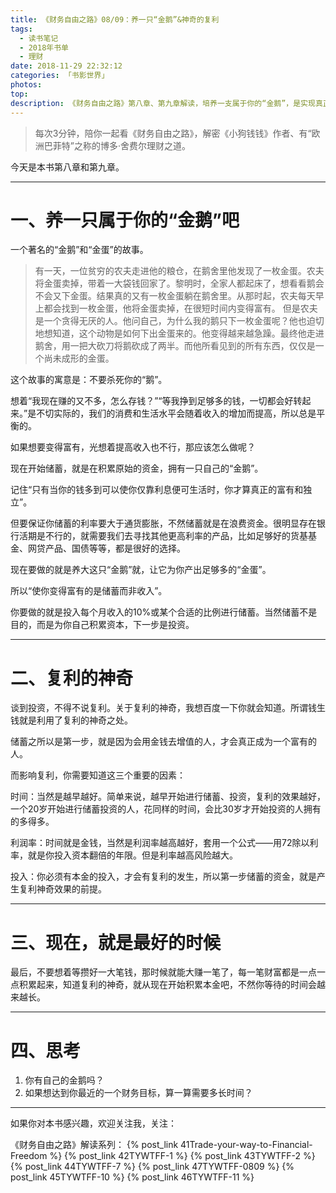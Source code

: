 ```yaml
---
title: 《财务自由之路》08/09：养一只“金鹅”&神奇的复利
tags:
  - 读书笔记
  - 2018年书单
  - 理财
date: 2018-11-29 22:32:12
categories: 「书影世界」
photos:
top:
description: 《财务自由之路》第八章、第九章解读，培养一支属于你的“金鹅”，是实现真正财务自由的第一步，了解复利的神奇，并运用它。
---
```

>每次3分钟，陪你一起看《财务自由之路》，解密《小狗钱钱》作者、有“欧洲巴菲特”之称的博多·舍费尔理财之道。

今天是本书第八章和第九章。

---

# 一、养一只属于你的“金鹅”吧

一个著名的“金鹅”和“金蛋”的故事。

> 有一天，一位贫穷的农夫走进他的粮仓，在鹅舍里他发现了一枚金蛋。农夫将金蛋卖掉，带着一大袋钱回家了。黎明时，全家人都起床了，想看看鹅会不会又下金蛋。结果真的又有一枚金蛋躺在鹅舍里。从那时起，农夫每天早上都会找到一枚金蛋，他将金蛋卖掉，在很短时间内变得富有。
但是农夫是一个贪得无厌的人。他问自己，为什么我的鹅只下一枚金蛋呢？他也迫切地想知道，这个动物是如何下出金蛋来的。他变得越来越急躁。最终他走进鹅舍，用一把大砍刀将鹅砍成了两半。而他所看见到的所有东西，仅仅是一个尚未成形的金蛋。

这个故事的寓意是：不要杀死你的“鹅”。

想着“我现在赚的又不多，怎么存钱？”“等我挣到足够多的钱，一切都会好转起来。”是不切实际的，我们的消费和生活水平会随着收入的增加而提高，所以总是平衡的。

如果想要变得富有，光想着提高收入也不行，那应该怎么做呢？

现在开始储蓄，就是在积累原始的资金，拥有一只自己的“金鹅”。

记住“只有当你的钱多到可以使你仅靠利息便可生活时，你才算真正的富有和独立”。

但要保证你储蓄的利率要大于通货膨胀，不然储蓄就是在浪费资金。很明显存在银行活期是不行的，就需要我们去寻找其他更高利率的产品，比如足够好的货基基金、网贷产品、国债等等，都是很好的选择。

现在要做的就是养大这只“金鹅”就，让它为你产出足够多的“金蛋”。

所以“使你变得富有的是储蓄而非收入”。

你要做的就是投入每个月收入的10%或某个合适的比例进行储蓄。当然储蓄不是目的，而是为你自己积累资本，下一步是投资。

---

# 二、复利的神奇

谈到投资，不得不说复利。关于复利的神奇，我想百度一下你就会知道。所谓钱生钱就是利用了复利的神奇之处。

储蓄之所以是第一步，就是因为会用金钱去增值的人，才会真正成为一个富有的人。

而影响复利，你需要知道这三个重要的因素：

时间：当然是越早越好。简单来说，越早开始进行储蓄、投资，复利的效果越好，一个20岁开始进行储蓄投资的人，花同样的时间，会比30岁才开始投资的人拥有的多得多。

利润率：时间就是金钱，当然是利润率越高越好，套用一个公式——用72除以利率，就是你投入资本翻倍的年限。但是利率越高风险越大。

投入：你必须有本金的投入，才会有复利的发生，所以第一步储蓄的资金，就是产生复利神奇效果的前提。

---

# 三、现在，就是最好的时候

最后，不要想着等攒好一大笔钱，那时候就能大赚一笔了，每一笔财富都是一点一点积累起来，知道复利的神奇，就从现在开始积累本金吧，不然你等待的时间会越来越长。

---

# 四、思考

1. 你有自己的金鹅吗？
2. 如果想达到你最近的一个财务目标，算一算需要多长时间？

---
如果你对本书感兴趣，欢迎关注我，关注：

《财务自由之路》解读系列：
{% post_link 41Trade-your-way-to-Financial-Freedom %}
{% post_link 42TYWTFF-1 %}
{% post_link 43TYWTFF-2 %}
{% post_link 44TYWTFF-7 %}
{% post_link 47TYWTFF-0809 %}
{% post_link 45TYWTFF-10 %}
{% post_link 46TYWTFF-11 %}